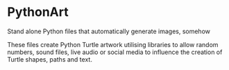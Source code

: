 # PythonArt
Stand alone Python files that automatically generate images, somehow

These files create Python Turtle artwork utilising libraries to allow random numbers, sound files, live audio or social media to influence the creation of Turtle shapes, paths and text.
